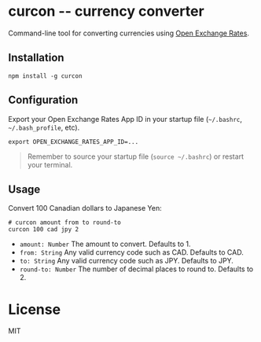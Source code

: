 # curcon -- currency converter

Command-line tool for converting currencies using [Open Exchange Rates](https://openexchangerates.org/).

## Installation

```shell
npm install -g curcon
```

## Configuration

Export your Open Exchange Rates App ID in your startup file (`~/.bashrc`, `~/.bash_profile`, etc).

```
export OPEN_EXCHANGE_RATES_APP_ID=...
```

> Remember to source your startup file (`source ~/.bashrc`) or restart your terminal.

## Usage

Convert 100 Canadian dollars to Japanese Yen:

```
# curcon amount from to round-to
curcon 100 cad jpy 2
```

- `amount: Number` The amount to convert. Defaults to 1.
- `from: String` Any valid currency code such as CAD. Defaults to CAD.
- `to: String` Any valid currency code such as JPY. Defaults to JPY.
- `round-to: Number` The number of decimal places to round to. Defaults to 2.

# License

MIT
